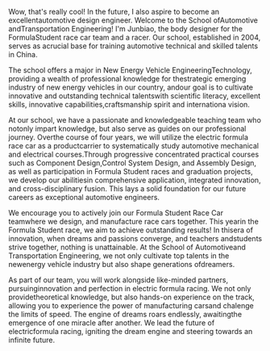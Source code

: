 

Wow, that's really cool! In the future, I also aspire to become an excellentautomotive design engineer. Welcome to the School ofAutomotive andTransportation Engineering! I'm Junbiao, the body designer for the FormulaStudent race car team and a racer. Our school, established in 2004, serves as acrucial base for training automotive technical and skilled talents in China.

The school offers a major in New Energy Vehicle EngineeringTechnology, providing a wealth of professional knowledge for thestrategic emerging industry of new energy vehicles in our country, andour goal is to cultivate innovative and outstanding technical talentswith scientific literacy, excellent skills, innovative capabilities,craftsmanship spirit and internationa  vision.

At our school, we have a passionate and knowledgeable teaching team who notonly impart knowledge, but also serve as guides on our professional journey. Overthe course of four years, we will utilize the electric formula race car as a productcarrier to systematically study automotive mechanical and electrical courses.Through progressive concentrated practical courses such as Component Design,Control System Design, and Assembly Design, as well as participation in Formula Student races and graduation projects, we develop our abilitiesin comprehensive application, integrated innovation, and cross-disciplinary fusion. This lays a solid foundation for our future careers as exceptional automotive engineers.

We  encourage you to actively join our Formula Student Race Car teamwhere we design, and manufacture race cars together. This yearin the Formula Student race, we aim to achieve outstanding results! In thisera of innovation, when dreams and passions converge, and teachers andstudents strive together, nothing is unattainable. At the School of Automotiveand Transportation Engineering, we not only cultivate top talents in the newenergy vehicle industry but also shape generations ofdreamers.

As part of our team, you will work alongside like-minded partners, pursuinginnovation and perfection in electric formula racing. We not only providetheoretical knowledge, but also hands-on experience on the track, allowing you to experience the power of manufacturing carsand chalenge the limits of speed.
The engine of dreams roars endlessly, awaitingthe emergence of one miracle after another. We lead the future of electricformula racing, igniting the dream engine and steering towards an infinite future.
